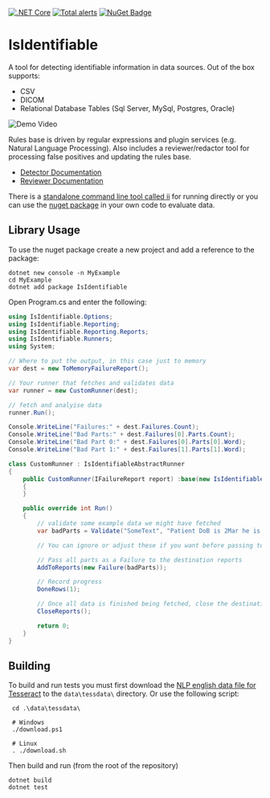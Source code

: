 [![.NET Core](https://github.com/SMI/IsIdentifiable/actions/workflows/dotnet-core.yml/badge.svg)](https://github.com/SMI/IsIdentifiable/actions/workflows/dotnet-core.yml) [![Total alerts](https://img.shields.io/lgtm/alerts/g/SMI/IsIdentifiable.svg?logo=lgtm&logoWidth=18)](https://lgtm.com/projects/g/SMI/IsIdentifiable/alerts/) [![NuGet Badge](https://buildstats.info/nuget/IsIdentifiable)](https://www.nuget.org/packages/IsIdentifiable/)


# IsIdentifiable
A tool for detecting identifiable information in data sources.  Out of the box supports:

- CSV
- DICOM
- Relational Database Tables (Sql Server, MySql, Postgres, Oracle)

![Demo Video](/isidentifiable.gif)

Rules base is driven by regular expressions and plugin services (e.g. Natural Language Processing).  Also includes a reviewer/redactor tool for processing false positives and updating the rules base.

- [Detector Documentation](./IsIdentifiable/README.md)
- [Reviewer Documentation](./Reviewer/README.md)

There is a [standalone command line tool called ii](./ii/README.md) for running directly or you can use the [nuget package](https://www.nuget.org/packages/IsIdentifiable/) in your own code to evaluate data.

## Library Usage 

To use the nuget package create a new project and add a reference to the package:

```
dotnet new console -n MyExample
cd MyExample
dotnet add package IsIdentifiable
```

Open Program.cs and enter the following:

```csharp
using IsIdentifiable.Options;
using IsIdentifiable.Reporting;
using IsIdentifiable.Reporting.Reports;
using IsIdentifiable.Runners;
using System;

// Where to put the output, in this case just to memory
var dest = new ToMemoryFailureReport();

// Your runner that fetches and validates data
var runner = new CustomRunner(dest);

// fetch and analyise data
runner.Run();

Console.WriteLine("Failures:" + dest.Failures.Count);
Console.WriteLine("Bad Parts:" + dest.Failures[0].Parts.Count);
Console.WriteLine("Bad Part 0:" + dest.Failures[0].Parts[0].Word);
Console.WriteLine("Bad Part 1:" + dest.Failures[1].Parts[1].Word);

class CustomRunner : IsIdentifiableAbstractRunner
{
    public CustomRunner(IFailureReport report) :base(new IsIdentifiableBaseOptions(),report)
    {
    }

    public override int Run()
    {
        // validate some example data we might have fetched
        var badParts = Validate("SomeText", "Patient DoB is 2Mar he is my best buddy. CHI number is 0101010101");

        // You can ignore or adjust these if you want before passing to destination reports

        // Pass all parts as a Failure to the destination reports
        AddToReports(new Failure(badParts));

        // Record progress
        DoneRows(1);

        // Once all data is finished being fetched, close the destination reports
        CloseReports();

        return 0;
    }
}
```


## Building

To build and run tests you must first download the [NLP english data file for Tesseract](https://github.com/tesseract-ocr/tessdata/raw/main/eng.traineddata) to the `data\tessdata\` directory.  Or use the following script:

```
 cd .\data\tessdata\
 
 # Windows
 ./download.ps1

 # Linux
 . ./download.sh
```

Then build and run (from the root of the repository)
```
dotnet build
dotnet test
```

